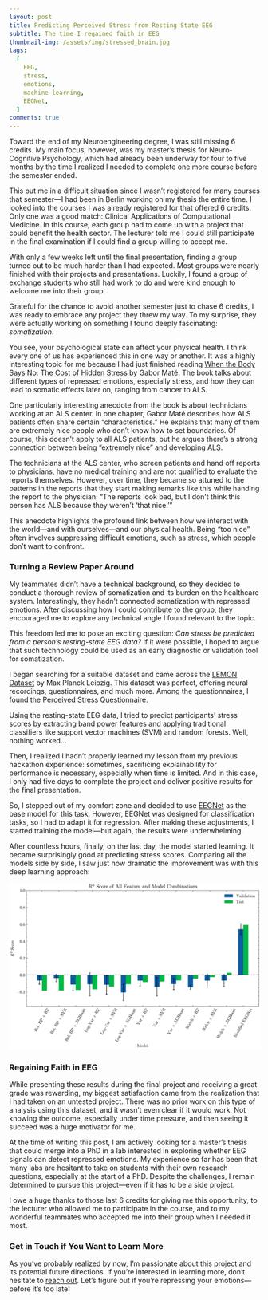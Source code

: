 ```yaml
---
layout: post
title: Predicting Perceived Stress from Resting State EEG
subtitle: The time I regained faith in EEG
thumbnail-img: /assets/img/stressed_brain.jpg
tags:
  [
    EEG,
    stress,
    emotions,
    machine learning,
    EEGNet,
  ]
comments: true
---
```


Toward the end of my Neuroengineering degree, I was still missing 6 credits. My main focus, however, was my master’s thesis for Neuro-Cognitive Psychology, which had already been underway for four to five months by the time I realized I needed to complete one more course before the semester ended.

This put me in a difficult situation since I wasn’t registered for many courses that semester—I had been in Berlin working on my thesis the entire time. I looked into the courses I was already registered for that offered 6 credits. Only one was a good match: Clinical Applications of Computational Medicine. In this course, each group had to come up with a project that could benefit the health sector. The lecturer told me I could still participate in the final examination if I could find a group willing to accept me.

With only a few weeks left until the final presentation, finding a group turned out to be much harder than I had expected. Most groups were nearly finished with their projects and presentations. Luckily, I found a group of exchange students who still had work to do and were kind enough to welcome me into their group.

Grateful for the chance to avoid another semester just to chase 6 credits, I was ready to embrace any project they threw my way. To my surprise, they were actually working on something I found deeply fascinating: _somatization_.

You see, your psychological state can affect your physical health. I think every one of us has experienced this in one way or another. It was a highly interesting topic for me because I had just finished reading [When the Body Says No: The Cost of Hidden Stress](https://www.goodreads.com/book/show/450534.When_the_Body_Says_No) by Gabor Maté. The book talks about different types of repressed emotions, especially stress, and how they can lead to somatic effects later on, ranging from cancer to ALS.

One particularly interesting anecdote from the book is about technicians working at an ALS center. In one chapter, Gabor Maté describes how ALS patients often share certain “characteristics.” He explains that many of them are extremely nice people who don’t know how to set boundaries. Of course, this doesn’t apply to all ALS patients, but he argues there’s a strong connection between being “extremely nice” and developing ALS.

The technicians at the ALS center, who screen patients and hand off reports to physicians, have no medical training and are not qualified to evaluate the reports themselves. However, over time, they became so attuned to the patterns in the reports that they start making remarks like this while handing the report to the physician: “The reports look bad, but I don’t think this person has ALS because they weren’t ‘that nice.’”

This anecdote highlights the profound link between how we interact with the world—and with ourselves—and our physical health. Being “too nice” often involves suppressing difficult emotions, such as stress, which people don’t want to confront.

### Turning a Review Paper Around

My teammates didn’t have a technical background, so they decided to conduct a thorough review of somatization and its burden on the healthcare system. Interestingly, they hadn’t connected somatization with repressed emotions. After discussing how I could contribute to the group, they encouraged me to explore any technical angle I found relevant to the topic.

This freedom led me to pose an exciting question: *Can stress be predicted from a person’s resting-state EEG data?* If it were possible, I hoped to argue that such technology could be used as an early diagnostic or validation tool for somatization.

I began searching for a suitable dataset and came across the [LEMON Dataset](https://www.nature.com/articles/sdata2018308) by Max Planck Leipzig. This dataset was perfect, offering neural recordings, questionnaires, and much more. Among the questionnaires, I found the Perceived Stress Questionnaire.

Using the resting-state EEG data, I tried to predict participants’ stress scores by extracting band power features and applying traditional classifiers like support vector machines (SVM) and random forests. Well, nothing worked...

Then, I realized I hadn’t properly learned my lesson from my previous hackathon experience: sometimes, sacrificing explainability for performance is necessary, especially when time is limited. And in this case, I only had five days to complete the project and deliver positive results for the final presentation.

So, I stepped out of my comfort zone and decided to use [EEGNet](https://arxiv.org/abs/1611.08024) as the base model for this task. However, EEGNet was designed for classification tasks, so I had to adapt it for regression. After making these adjustments, I started training the model—but again, the results were underwhelming.

After countless hours, finally, on the last day, the model started learning. It became surprisingly good at predicting stress scores. Comparing all the models side by side, I saw just how dramatic the improvement was with this deep learning approach:

![Comparison of Different Models Predicting Stress Scores from EEG](/assets/img/stress_r2_scores.png)

### Regaining Faith in EEG

While presenting these results during the final project and receiving a great grade was rewarding, my biggest satisfaction came from the realization that I had taken on an untested project. There was no prior work on this type of analysis using this dataset, and it wasn’t even clear if it would work. Not knowing the outcome, especially under time pressure, and then seeing it succeed was a huge motivator for me.

At the time of writing this post, I am actively looking for a master’s thesis that could merge into a PhD in a lab interested in exploring whether EEG signals can detect repressed emotions. My experience so far has been that many labs are hesitant to take on students with their own research questions, especially at the start of a PhD. Despite the challenges, I remain determined to pursue this project—even if it has to be a side project.

I owe a huge thanks to those last 6 credits for giving me this opportunity, to the lecturer who allowed me to participate in the course, and to my wonderful teammates who accepted me into their group when I needed it most.

### Get in Touch if You Want to Learn More

As you’ve probably realized by now, I’m passionate about this project and its potential future directions. If you’re interested in learning more, don’t hesitate to [reach out](mailto:yilmazerkarahan@gmail.com?subject=Interested%20in%20your%20project&body=Hi%20Karahan,%0A%0AI%20read%20about%20your%20project%20on%20somatization%20and%20EEG%20analysis.%20I%27d%20like%20to%20learn%20more.%0A%0AThanks!). Let’s figure out if you’re repressing your emotions—before it’s too late!